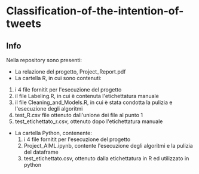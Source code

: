 # Classification-of-the-intention-of-tweets
## Info
Nella repository sono presenti:
- La relazione del progetto, Project_Report.pdf
- La cartella R, in cui sono contenuti:
1. i 4 file fornitit per l'esecuzione del progetto 
2. il file Labeling.R, in cui è contenuta l'etichettatura manuale
3. il file Cleaning_and_Models.R, in cui è stata condotta la pulizia e l'esecuzione degli algoritmi
4. test_R.csv file ottenuto dall'unione dei file al punto 1 
5. test_etichettato_r.csv, ottenuto dopo l'etichettatura manuale  
  - La cartella Python, contenente:
	1. i 4 file fornitit per l'esecuzione del progetto
	2. Project_AIML.ipynb, contente l'esecuzione degli algoritmi e la pulizia del dataframe 
	3. test_etichettato.csv, ottenuto dalla etichettatura in R ed utilizzato in python
